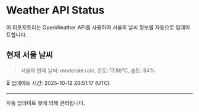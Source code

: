 
# Weather API Status

이 리포지토리는 OpenWeather API를 사용하여 서울의 날씨 정보를 자동으로 업데이트합니다.

## 현재 서울 날씨
> 서울의 현재 날씨: moderate rain, 온도: 17.88°C, 습도: 94%

⏳ 업데이트 시간: 2025-10-12 20:51:17 (UTC)

---
자동 업데이트 봇에 의해 관리됩니다.
